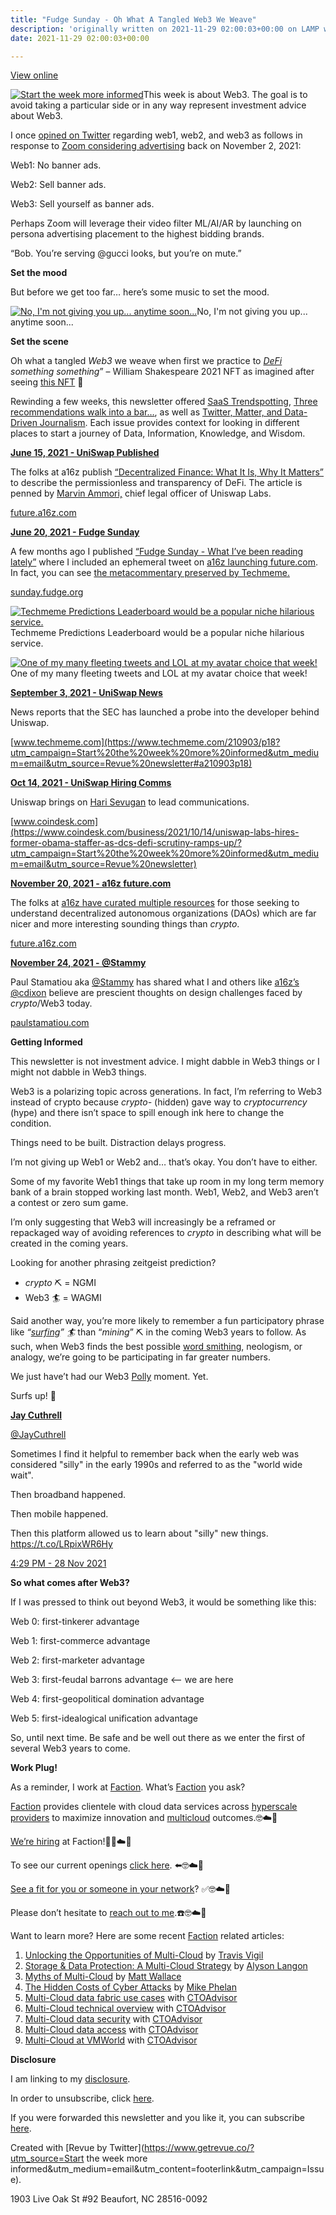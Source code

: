 ```yaml
---
title: "Fudge Sunday - Oh What A Tangled Web3 We Weave"
description: 'originally written on 2021-11-29 02:00:03+00:00 on LAMP with vi, WordPress, Jekyll, Gatsby Cloud, Netlify, Revue, Substack, or Buttondown'
date: 2021-11-29 02:00:03+00:00

---
```


[View online](https://sunday.fudge.org/issues/fudge-sunday-oh-what-a-tangled-web3-we-weave-892450?utm_campaign=Issue&utm_content=view_in_browser&utm_medium=email&utm_source=Start+the+week+more+informed)

[![Start the week more informed](https://bucketeer-e05bbc84-baa3-437e-9518-adb32be77984.s3.amazonaws.com/public/images/19c77453-6802-4ad9-ae01-1576dd26fc28_1200x115.png "Start the week more informed")](https://substackcdn.com/image/fetch/f_auto,q_auto:good,fl_progressive:steep/https%3A%2F%2Fbucketeer-e05bbc84-baa3-437e-9518-adb32be77984.s3.amazonaws.com%2Fpublic%2Fimages%2F19c77453-6802-4ad9-ae01-1576dd26fc28_1200x115.png)This week is about Web3. The goal is to avoid taking a particular side or in any way represent investment advice about Web3.

I once [opined on Twitter](https://www.techmeme.com/211102/p20?utm_campaign=Start%20the%20week%20more%20informed&utm_medium=email&utm_source=Revue%20newsletter#a211102p20) regarding web1, web2, and web3 as follows in response to [Zoom considering advertising](https://www.techmeme.com/211102/p20?utm_campaign=Start%20the%20week%20more%20informed&utm_medium=email&utm_source=Revue%20newsletter#a211102p20) back on November 2, 2021:

Web1: No banner ads.

Web2: Sell banner ads.

Web3: Sell yourself as banner ads.

Perhaps Zoom will leverage their video filter ML/AI/AR by launching on persona advertising placement to the highest bidding brands.

“Bob. You’re serving @gucci looks, but you’re on mute.”

 **Set the mood**

But before we get too far… here’s some music to set the mood.

[![No, I'm not giving you up... anytime soon...](https://bucketeer-e05bbc84-baa3-437e-9518-adb32be77984.s3.amazonaws.com/public/images/68a78cd9-a09e-4b87-9034-433a6bf143bb_600x338.jpeg "No, I'm not giving you up... anytime soon...")](https://substackcdn.com/image/fetch/f_auto,q_auto:good,fl_progressive:steep/https%3A%2F%2Fbucketeer-e05bbc84-baa3-437e-9518-adb32be77984.s3.amazonaws.com%2Fpublic%2Fimages%2F68a78cd9-a09e-4b87-9034-433a6bf143bb_600x338.jpeg)No, I'm not giving you up... anytime soon...

 **Set the scene**

Oh what a tangled *Web3* we weave when first we practice to *[DeFi](https://future.a16z.com/cryptos-fourth-wave-defi-poised-for-breakthrough/?utm_campaign=Start%20the%20week%20more%20informed&utm_medium=email&utm_source=Revue%20newsletter) something something*” – William Shakespeare 2021 NFT as imagined after seeing [this NFT](https://opensea.io/assets/0x495f947276749ce646f68ac8c248420045cb7b5e/81992218389182375082061007877249714838404389914539111241727744051034521075713/?utm_campaign=Start%20the%20week%20more%20informed&utm_medium=email&utm_source=Revue%20newsletter) 🤔

Rewinding a few weeks, this newsletter offered [SaaS Trendspotting](https://www.getrevue.co/profile/jaycuthrell/issues/fudge-sunday-saas-trendspotting-877717?utm_campaign=Start%20the%20week%20more%20informed&utm_medium=email&utm_source=Revue%20newsletter), [Three recommendations walk into a bar…](https://www.getrevue.co/profile/jaycuthrell/issues/fudge-sunday-three-recommendations-walk-into-a-bar-847670?utm_campaign=Start%20the%20week%20more%20informed&utm_medium=email&utm_source=Revue%20newsletter), as well as [Twitter, Matter, and Data-Driven Journalism](https://www.getrevue.co/profile/jaycuthrell/issues/fudge-sunday-twitter-matter-and-data-driven-journalism-836999?utm_campaign=Start%20the%20week%20more%20informed&utm_medium=email&utm_source=Revue%20newsletter). Each issue provides context for looking in different places to start a journey of Data, Information, Knowledge, and Wisdom.

**[June 15, 2021 - UniSwap Published](https://future.a16z.com/cryptos-fourth-wave-defi-poised-for-breakthrough/?utm_campaign=Start%20the%20week%20more%20informed&utm_medium=email&utm_source=Revue%20newsletter)**

The folks at a16z publish [“Decentralized Finance: What It Is, Why It Matters”](https://future.a16z.com/cryptos-fourth-wave-defi-poised-for-breakthrough/?utm_campaign=Start%20the%20week%20more%20informed&utm_medium=email&utm_source=Revue%20newsletter) to describe the permissionless and transparency of DeFi. The article is penned by [Marvin Ammori,](https://twitter.com/ammori?utm_campaign=Start%20the%20week%20more%20informed&utm_medium=email&utm_source=Revue%20newsletter) chief legal officer of Uniswap Labs.

[future.a16z.com](https://future.a16z.com/cryptos-fourth-wave-defi-poised-for-breakthrough/?utm_campaign=Start%20the%20week%20more%20informed&utm_medium=email&utm_source=Revue%20newsletter)

**[June 20, 2021 - Fudge Sunday](https://sunday.fudge.org/issues/fudge-sunday-what-i-ve-been-reading-lately-653166?utm_campaign=Start%20the%20week%20more%20informed&utm_medium=email&utm_source=Revue%20newsletter)**

A few months ago I published [“Fudge Sunday - What I’ve been reading lately”](https://sunday.fudge.org/issues/fudge-sunday-what-i-ve-been-reading-lately-653166?utm_campaign=Start%20the%20week%20more%20informed&utm_medium=email&utm_source=Revue%20newsletter) where I included an ephemeral tweet on [a16z launching future.com](https://www.techmeme.com/210619/p10?utm_campaign=Start%20the%20week%20more%20informed&utm_medium=email&utm_source=Revue%20newsletter#a210619p10). In fact, you can see [the metacommentary preserved by Techmeme.](https://www.techmeme.com/210619/p10?utm_campaign=Start%20the%20week%20more%20informed&utm_medium=email&utm_source=Revue%20newsletter#a210619p10)

[sunday.fudge.org](https://sunday.fudge.org/issues/fudge-sunday-what-i-ve-been-reading-lately-653166?utm_campaign=Start%20the%20week%20more%20informed&utm_medium=email&utm_source=Revue%20newsletter)

[![Techmeme Predictions Leaderboard would be a popular niche hilarious service.](https://bucketeer-e05bbc84-baa3-437e-9518-adb32be77984.s3.amazonaws.com/public/images/4f7c6987-a3f7-4681-8437-aad378ee1e9f_363x574.png "Techmeme Predictions Leaderboard would be a popular niche hilarious service.")](https://substackcdn.com/image/fetch/f_auto,q_auto:good,fl_progressive:steep/https%3A%2F%2Fbucketeer-e05bbc84-baa3-437e-9518-adb32be77984.s3.amazonaws.com%2Fpublic%2Fimages%2F4f7c6987-a3f7-4681-8437-aad378ee1e9f_363x574.png)Techmeme Predictions Leaderboard would be a popular niche hilarious service.

[![One of my many fleeting tweets and LOL at my avatar choice that week!](https://bucketeer-e05bbc84-baa3-437e-9518-adb32be77984.s3.amazonaws.com/public/images/44b61f33-9182-478a-bca2-cbe38804cde2_565x348.png "One of my many fleeting tweets and LOL at my avatar choice that week!")](https://substackcdn.com/image/fetch/f_auto,q_auto:good,fl_progressive:steep/https%3A%2F%2Fbucketeer-e05bbc84-baa3-437e-9518-adb32be77984.s3.amazonaws.com%2Fpublic%2Fimages%2F44b61f33-9182-478a-bca2-cbe38804cde2_565x348.png)One of my many fleeting tweets and LOL at my avatar choice that week!

**[September 3, 2021 - UniSwap News](https://www.techmeme.com/210903/p18?utm_campaign=Start%20the%20week%20more%20informed&utm_medium=email&utm_source=Revue%20newsletter#a210903p18)**

News reports that the SEC has launched a probe into the developer behind Uniswap.

[www.techmeme.com](https://www.techmeme.com/210903/p18?utm_campaign=Start%20the%20week%20more%20informed&utm_medium=email&utm_source=Revue%20newsletter#a210903p18)

**[Oct 14, 2021 - UniSwap Hiring Comms](https://www.coindesk.com/business/2021/10/14/uniswap-labs-hires-former-obama-staffer-as-dcs-defi-scrutiny-ramps-up/?utm_campaign=Start%20the%20week%20more%20informed&utm_medium=email&utm_source=Revue%20newsletter)**

Uniswap brings on [Hari Sevugan](https://twitter.com/HariSevugan?utm_campaign=Start%20the%20week%20more%20informed&utm_medium=email&utm_source=Revue%20newsletter) to lead communications.

[www.coindesk.com](https://www.coindesk.com/business/2021/10/14/uniswap-labs-hires-former-obama-staffer-as-dcs-defi-scrutiny-ramps-up/?utm_campaign=Start%20the%20week%20more%20informed&utm_medium=email&utm_source=Revue%20newsletter)

**[November 20, 2021 - a16z future.com](https://future.a16z.com/dao-canon/?utm_campaign=Start%20the%20week%20more%20informed&utm_medium=email&utm_source=Revue%20newsletter)**

The folks at [a16z have curated multiple resources](https://future.a16z.com/dao-canon/?utm_campaign=Start%20the%20week%20more%20informed&utm_medium=email&utm_source=Revue%20newsletter) for those seeking to understand decentralized autonomous organizations (DAOs) which are far nicer and more interesting sounding things than *crypto*.

[future.a16z.com](https://future.a16z.com/dao-canon/?utm_campaign=Start%20the%20week%20more%20informed&utm_medium=email&utm_source=Revue%20newsletter)

**[November 24, 2021 - @Stammy](https://paulstamatiou.com/crypto-design-challenges/?utm_campaign=Start%20the%20week%20more%20informed&utm_medium=email&utm_source=Revue%20newsletter)**

Paul Stamatiou aka [@Stammy](https://twitter.com/Stammy/status/1463546553340153866?utm_campaign=Start%20the%20week%20more%20informed&utm_medium=email&utm_source=Revue%20newsletter) has shared what I and others like [a16z’s @cdixon](https://twitter.com/cdixon/status/1463671001741332486?s=20&utm_campaign=Start%20the%20week%20more%20informed&utm_medium=email&utm_source=Revue%20newsletter) believe are prescient thoughts on design challenges faced by *crypto*/Web3 today.

[paulstamatiou.com](https://paulstamatiou.com/crypto-design-challenges/?utm_campaign=Start%20the%20week%20more%20informed&utm_medium=email&utm_source=Revue%20newsletter)

 **Getting Informed**

This newsletter is not investment advice. I might dabble in Web3 things or I might not dabble in Web3 things.

Web3 is a polarizing topic across generations. In fact, I’m referring to Web3 instead of crypto because *crypto-* (hidden) gave way to *cryptocurrency* (hype) and there isn’t space to spill enough ink here to change the condition.

Things need to be built. Distraction delays progress.

I’m not giving up Web1 or Web2 and… that’s okay. You don’t have to either.

Some of my favorite Web1 things that take up room in my long term memory bank of a brain stopped working last month. Web1, Web2, and Web3 aren’t a contest or zero sum game.

I’m only suggesting that Web3 will increasingly be a reframed or repackaged way of avoiding references to *crypto* in describing what will be created in the coming years.

Looking for another phrasing zeitgeist prediction?

* *crypto* ⛏ = NGMI
* Web3 🏄 = WAGMI

Said another way, you’re more likely to remember a fun participatory phrase like *“[surfing](https://www.netmom.com/surfing?utm_campaign=Start%20the%20week%20more%20informed&utm_medium=email&utm_source=Revue%20newsletter)” 🏄* than “*mining*” ⛏ in the coming Web3 years to follow. As such, when Web3 finds the best possible [word smithing](https://markets.businessinsider.com/news/stocks/crypto-companies-are-hiring-public-relations-pros-2021-11?utm_campaign=Start%20the%20week%20more%20informed&utm_medium=email&utm_source=Revue%20newsletter), neologism, or analogy, we’re going to be participating in far greater numbers.

We just have’t had our Web3 [Polly](https://www.netmom.com/jean-armour-polly-cv?utm_campaign=Start%20the%20week%20more%20informed&utm_medium=email&utm_source=Revue%20newsletter) moment. Yet.

Surfs up! 🌊

**[Jay Cuthrell](https://twitter.com/JayCuthrell/status/1465070361784074244)**

[@JayCuthrell](https://twitter.com/JayCuthrell/status/1465070361784074244)

Sometimes I find it helpful to remember back when the early web was considered "silly" in the early 1990s and referred to as the "world wide wait".  
  
Then broadband happened.  
  
Then mobile happened.  
  
Then this platform allowed us to learn about "silly" new things. <https://t.co/LRpixWR6Hy>

 [4:29 PM - 28 Nov 2021](https://twitter.com/JayCuthrell/status/1465070361784074244)

 **So what comes after Web3?**

If I was pressed to think out beyond Web3, it would be something like this:

Web 0: first-tinkerer advantage

Web 1: first-commerce advantage

Web 2: first-marketer advantage

Web 3: first-feudal barrons advantage <– we are here

Web 4: first-geopolitical domination advantage

Web 5: first-idealogical unification advantage

So, until next time. Be safe and be well out there as we enter the first of several Web3 years to come.

 **Work Plug!**

As a reminder, I work at [Faction](https://www.factioninc.com/solutions/multi-cloud-data-services/?utm_campaign=Fudge%20Sunday&utm_medium=email&utm_source=Revue%20newsletter). What’s [Faction](https://www.factioninc.com/solutions/multi-cloud-data-services/?utm_campaign=Fudge%20Sunday&utm_medium=email&utm_source=Revue%20newsletter) you ask? 

[Faction](https://www.factioninc.com/solutions/multi-cloud-data-services/?utm_campaign=Fudge%20Sunday&utm_medium=email&utm_source=Revue%20newsletter) provides clientele with cloud data services across [hyperscale providers](https://www.factioninc.com/solutions/multi-cloud-data-services/?utm_campaign=Fudge%20Sunday&utm_medium=email&utm_source=Revue%20newsletter) to maximize innovation and [multicloud](https://www.factioninc.com/solutions/multi-cloud-data-services/?utm_campaign=Fudge%20Sunday&utm_medium=email&utm_source=Revue%20newsletter) outcomes.🤓☁️🚀

[We’re hiring](https://grnh.se/66f4d22d4us?utm_campaign=Fudge%20Sunday&utm_medium=email&utm_source=Revue%20newsletter) at Faction!🎉🤓☁️🚀

To see our current openings [click here](https://grnh.se/66f4d22d4us?utm_campaign=Fudge%20Sunday&utm_medium=email&utm_source=Revue%20newsletter). ⬅️🤓☁️🚀

[See a fit for you or someone in your network](https://grnh.se/66f4d22d4us?utm_campaign=Fudge%20Sunday&utm_medium=email&utm_source=Revue%20newsletter)? ✅🤓☁️🚀

Please don’t hesitate to [reach out to me](https://jaycuthrell.com/contact/?utm_campaign=Fudge%20Sunday&utm_medium=email&utm_source=Revue%20newsletter).☎️🤓☁️🚀

Want to learn more? Here are some recent [Faction](https://www.factioninc.com/solutions/multi-cloud-data-services/?utm_campaign=Fudge%20Sunday&utm_medium=email&utm_source=Revue%20newsletter) related articles:

1. [Unlocking the Opportunities of Multi-Cloud](https://www.delltechnologies.com/en-us/blog/unlocking-the-opportunities-of-multi-cloud/?utm_campaign=Fudge%20Sunday&utm_medium=email&utm_source=Revue%20newsletter) by [Travis Vigil](https://www.delltechnologies.com/en-us/blog/authors/travis-vigil/?utm_campaign=Fudge%20Sunday&utm_medium=email&utm_source=Revue%20newsletter)
2. [Storage & Data Protection: A Multi-Cloud Strategy](https://www.delltechnologies.com/en-us/blog/storage-and-data-protection-for-your-cloud-first-strategy/?utm_campaign=Fudge%20Sunday&utm_medium=email&utm_source=Revue%20newsletter) by [Alyson Langon](https://www.delltechnologies.com/en-us/blog/authors/alyson-langon/?utm_campaign=Fudge%20Sunday&utm_medium=email&utm_source=Revue%20newsletter)
3. [Myths of Multi-Cloud](https://www.intelligentcio.com/north-america/2021/10/07/myths-of-multi-cloud-whats-standing-in-the-way-of-a-streamlined-approach/?utm_campaign=Fudge%20Sunday&utm_medium=email&utm_source=Revue%20newsletter) by [Matt Wallace](https://twitter.com/mattwallace?utm_campaign=Fudge%20Sunday&utm_medium=email&utm_source=Revue%20newsletter)
4. [The Hidden Costs of Cyber Attacks](https://www.dataversity.net/the-hidden-costs-of-cyberattacks/?utm_campaign=Fudge%20Sunday&utm_medium=email&utm_source=Revue%20newsletter) by [Mike Phelan](https://www.linkedin.com/in/mikephelan-1912/?utm_campaign=Fudge%20Sunday&utm_medium=email&utm_source=Revue%20newsletter)
5. [Multi-Cloud data fabric use cases](https://thectoadvisor.com/multicloud-data-fabric-use-cases-with-faction/?utm_campaign=Fudge%20Sunday&utm_medium=email&utm_source=Revue%20newsletter) with [CTOAdvisor](https://thectoadvisor.com/?utm_campaign=Fudge%20Sunday&utm_medium=email&utm_source=Revue%20newsletter)
6. [Multi-Cloud technical overview](https://thectoadvisor.com/faction-multicloud-technical-overview-interview-with-matt-wallace/?utm_campaign=Fudge%20Sunday&utm_medium=email&utm_source=Revue%20newsletter) with [CTOAdvisor](https://thectoadvisor.com/?utm_campaign=Fudge%20Sunday&utm_medium=email&utm_source=Revue%20newsletter)
7. [Multi-Cloud data security](https://thectoadvisor.com/multi-cloud-data-security-dell-technologies-and-faction/?utm_campaign=Fudge%20Sunday&utm_medium=email&utm_source=Revue%20newsletter) with [CTOAdvisor](https://thectoadvisor.com/?utm_campaign=Fudge%20Sunday&utm_medium=email&utm_source=Revue%20newsletter)
8. [Multi-Cloud data access](https://thectoadvisor.com/using-dell-powerscale-for-multi-cloud-data-access/?utm_campaign=Fudge%20Sunday&utm_medium=email&utm_source=Revue%20newsletter) with [CTOAdvisor](https://thectoadvisor.com/?utm_campaign=Fudge%20Sunday&utm_medium=email&utm_source=Revue%20newsletter)
9. [Multi-Cloud at VMWorld](https://www.linkedin.com/posts/kltownsend_multicloud-vmworld-activity-6851248635166957568-oEkR/?utm_campaign=Fudge%20Sunday&utm_medium=email&utm_source=Revue%20newsletter) with [CTOAdvisor](https://thectoadvisor.com/?utm_campaign=Fudge%20Sunday&utm_medium=email&utm_source=Revue%20newsletter)

 **Disclosure**

I am linking to my [disclosure](https://jaycuthrell.com/disclosure/?utm_campaign=Fudge%20Sunday&utm_medium=email&utm_source=Revue%20newsletter).

In order to unsubscribe, click [here](#).

If you were forwarded this newsletter and you like it, you can subscribe [here](https://sunday.fudge.org/?utm_campaign=Issue&utm_content=forwarded&utm_medium=email&utm_source=Start+the+week+more+informed).

Created with [Revue by Twitter](https://www.getrevue.co/?utm_source=Start the week more informed&utm_medium=email&utm_content=footerlink&utm_campaign=Issue).

1903 Live Oak St #92 Beaufort, NC 28516-0092

